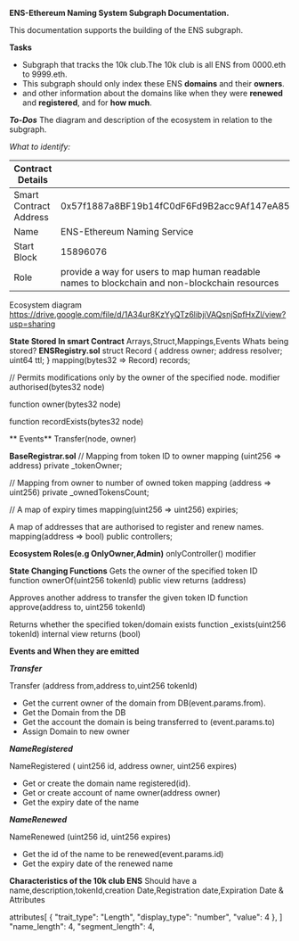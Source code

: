 **ENS-Ethereum Naming System Subgraph Documentation.**

This documentation supports the building of the ENS subgraph.

**Tasks**

* Subgraph that tracks the 10k club.The 10k club is all ENS from 0000.eth to 9999.eth.
* This subgraph should only index these ENS **domains** and their **owners**.
* and other information about the domains like when they were **renewed** and **registered**, and for **how much**.

***To-Dos***
The diagram and description of the ecosystem in relation to the subgraph.

*What to identify:*


| Contract Details       |                                            |
| ---------------------- | ------------------------------------------ |
| Smart Contract Address | 0x57f1887a8BF19b14fC0dF6Fd9B2acc9Af147eA85 |
| Name                   |  ENS-Ethereum Naming Service                                          |
| Start Block            |  15896076                                          |
| Role                   |  provide a way for users to map human readable names to blockchain and non-blockchain resources                                           |

Ecosystem diagram https://drive.google.com/file/d/1A34ur8KzYyQTz6libjiVAQsnjSpfHxZl/view?usp=sharing

**State Stored In smart Contract**
Arrays,Struct,Mappings,Events
Whats being stored?
**ENSRegistry.sol**
 struct Record {
        address owner;
        address resolver;
        uint64 ttl;
    }
mapping(bytes32 => Record) records;

 // Permits modifications only by the owner of the specified node.
    modifier authorised(bytes32 node)
 
 function owner(bytes32 node)
    
 function recordExists(bytes32 node)
 
** Events**
Transfer(node, owner)
    
**BaseRegistrar.sol**
// Mapping from token ID to owner
    mapping (uint256 => address) private _tokenOwner;
    
// Mapping from owner to number of owned token
    mapping (address => uint256) private _ownedTokensCount;

 // A map of expiry times
    mapping(uint256 => uint256) expiries;
    
  A map of addresses that are authorised to register and renew names.
    mapping(address => bool) public controllers;

**Ecosystem Roles(e.g OnlyOwner,Admin)**
onlyController() modifier

**State Changing Functions**
Gets the owner of the specified token ID
function ownerOf(uint256 tokenId) public view returns (address)

Approves another address to transfer the given token ID
 function approve(address to, uint256 tokenId)
 
Returns whether the specified token/domain exists
function _exists(uint256 tokenId) internal view returns (bool)


**Events and When they are emitted**

***Transfer***

Transfer (address from,address to,uint256 tokenId)

* Get the current owner of the domain from DB(event.params.from).
* Get the Domain from the DB
* Get the account the domain is being transferred to (event.params.to)
* Assign Domain to new owner


***NameRegistered***

NameRegistered ( uint256 id, address owner, uint256 expires)
* Get or create the domain name registered(id).
* Get or create account of name owner(address owner)
* Get the expiry date of the name


***NameRenewed***

NameRenewed (uint256 id, uint256 expires)
* Get the id of the name to be renewed(event.params.id)
* Get the expiry date of the renewed name

**Characteristics of the 10k club ENS**
Should have a name,description,tokenId,creation Date,Registration date,Expiration Date & Attributes

attributes[
{
"trait_type": "Length",
"display_type": "number",
"value": 4
},
]
"name_length": 4,
"segment_length": 4,












